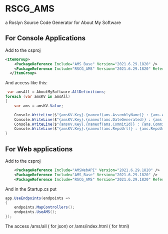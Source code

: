 # RSCG_AMS
a Roslyn Source Code Generator for About My Software


## For Console Applications

Add to the csproj
```xml 
<ItemGroup>
    <PackageReference Include="AMS_Base" Version="2021.6.29.1820" />
    <PackageReference Include="RSCG_AMS" Version="2021.6.29.1820" ReferenceOutputAssembly="false" OutputItemType="Analyzer" />
  </ItemGroup>
```

And access like this:
```csharp
 var amsAll = AboutMySoftware.AllDefinitions;
foreach (var amsKV in amsAll)
{
    var ams = amsKV.Value;

    Console.WriteLine($"{amsKV.Key}.{nameof(ams.AssemblyName)} : {ams.AssemblyName}");
    Console.WriteLine($"{amsKV.Key}.{nameof(ams.DateGenerated)} : {ams.DateGenerated}");
    Console.WriteLine($"{amsKV.Key}.{nameof(ams.CommitId)} : {ams.CommitId}");
    Console.WriteLine($"{amsKV.Key}.{nameof(ams.RepoUrl)} : {ams.RepoUrl}");
}
```

## For  Web applications

Add to the csproj
```xml 
    <PackageReference Include="AMSWebAPI" Version="2021.6.29.1820" />
    <PackageReference Include="AMS_Base" Version="2021.6.29.1820" />
    <PackageReference Include="RSCG_AMS" Version="2021.6.29.1820" ReferenceOutputAssembly="false" OutputItemType="Analyzer" />

```

And in the Startup.cs put

```csharp
app.UseEndpoints(endpoints =>
{
    endpoints.MapControllers();
    endpoints.UseAMS();
});
```

The access /ams/all ( for json)  or /ams/index.html ( for html)

